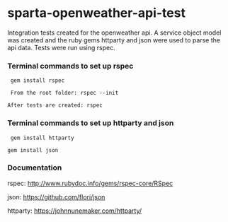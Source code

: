 # sparta-openweather-api-test
Integration tests created for the openweather api. A service object model was created and the ruby gems httparty and json were used to parse the api data. Tests were run using rspec.

### Terminal commands to set up rspec
` gem install rspec`

` From the root folder: rspec --init`

 `After tests are created: rspec`

### Terminal commands to set up httparty and json
` gem install httparty`

 `gem install json`

### Documentation
rspec: http://www.rubydoc.info/gems/rspec-core/RSpec

json: https://github.com/flori/json

httparty: https://johnnunemaker.com/httparty/
